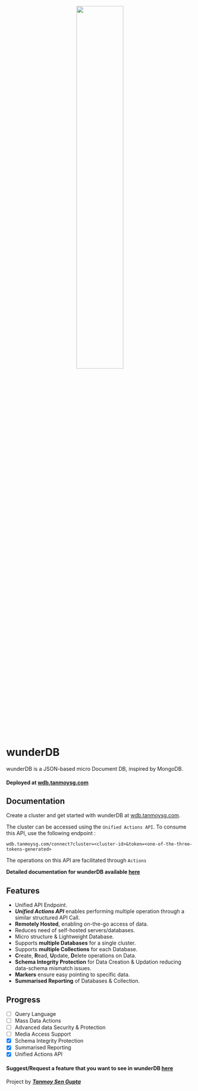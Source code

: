 <p align="center">
   <img width="50%" src="https://github.com/TanmoySG/wunderDB/blob/master/showcase/wdb-complete.png">
</p>

# wunderDB
wunderDB is a JSON-based micro Document DB, inspired by MongoDB.

#### Deployed at [wdb.tanmoysg.com](http://wdb.tanmoysg.com)

## Documentation

Create a cluster and get started with wunderDB at [wdb.tanmoysg.com](http://wdb.tanmoysg.com).

The cluster can be accessed using the ```Unified Actions API```. To consume this API, use the following endpoint :
```
wdb.tanmoysg.com/connect?cluster=<cluster-id>&token=<one-of-the-three-tokens-generated>
```
The operations on this API are facilitated through ```Actions``` 

**Detailed documentation for wunderDB available [here](https://github.com/TanmoySG/wunderDB/blob/master/documentation/documentation.md)**


## Features

- Unified API Endpoint.
- ***Unified Actions API*** enables performing multiple operation through a similar structured API Call.
- **Remotely Hosted**, enabling on-the-go access of data.
- Reduces need of self-hosted servers/databases.
- Micro structure & Lightweight Database.
- Supports **multiple Databases** for a single cluster.
- Supports **multiple Collections** for each Database.
- **C**reate, **R**ead, **U**pdate, **D**elete operations on Data.
- **Schema Integrity Protection** for Data Creation & Updation reducing data-schema mismatch issues.
- **Markers** ensure easy pointing to specific data.
- **Summarised Reporting** of Databases & Collection.

## Progress

- [ ] Query Language
- [ ] Mass Data Actions
- [ ] Advanced data Security & Protection
- [ ] Media Access Support
- [x] Schema Integrity Protection
- [x] Summarised Reporting
- [x] Unified Actions API

#### Suggest/Request a feature that you want to see in wunderDB [here](mailto:tanmoysps@gmail.com)



Project by ***[Tanmoy Sen Gupta](https://www.tanmoysg.com)***



